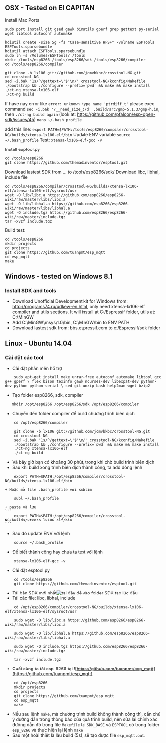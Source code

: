 ## OSX - Tested on EI CAPITAN
Install Mac Ports
```
sudo port install git gsed gawk binutils gperf grep gettext py-serial wget libtool autoconf automake
```

```
hdiutil create -size 5g -fs "Case-sensitive HFS+" -volname ESPTools ESPTools.sparsebundle
hdiutil attach ESPTools.sparsebundle
sudo ln -s /Volumes/ESPTools/ /tools
mkdir /tools/esp8266 /tools/esp8266/sdk /tools/esp8266/compiler
cd /tools/esp8266/compiler

git clone -b lx106 git://github.com/jcmvbkbc/crosstool-NG.git 
cd crosstool-NG
sed -i.bak '1s/^/gettext=\'$'\n/' crosstool-NG/kconfig/Makefile
./bootstrap && ./configure --prefix=`pwd` && make && make install
./ct-ng xtensa-lx106-elf
./ct-ng build

```

If have nay error like `error: unknown type name 'ptrdiff_t'` please exec command  `sed -i.bak '/__need_size_t/d' .build/src/gmp-5.1.3/gmp-h.in`, then `./ct-ng build again`  (look at: https://github.com/pfalcon/esp-open-sdk/issues/45)
`nano ~/.bash_profile`

add this line:
`export PATH=$PATH:/tools/esp8266/compiler/crosstool-NG/builds/xtensa-lx106-elf/bin`
Update ENV variable
`source ~/.bash_profile`
Test: `xtensa-lx106-elf-gcc -v`

Install esptool.py 
```
cd /tools/esp8266
git clone https://github.com/themadinventor/esptool.git
```

Download lastest SDK from ... to /tools/esp8266/sdk/
Download libc, libhal, include file
```
cd /tools/esp8266/compiler/crosstool-NG/builds/xtensa-lx106-elf/xtensa-lx106-elf/sysroot/usr
wget -O lib/libc.a https://github.com/esp8266/esp8266-wiki/raw/master/libs/libc.a
wget -O lib/libhal.a https://github.com/esp8266/esp8266-wiki/raw/master/libs/libhal.a
wget -O include.tgz https://github.com/esp8266/esp8266-wiki/raw/master/include.tgz
tar -xvzf include.tgz

```
Build test:
```
cd /tools/esp8266
mkdir projects
cd projects
git clone https://github.com/tuanpmt/esp_mqtt
cd esp_mqtt
make
```

## Windows - tested on Windows 8.1

### Install SDK and tools
- Download Unofficial Development kit for Windows from: http://programs74.ru/udkew-en.html, only need xtensa-lx106-elf compiler and utils sections. It will install at C:/Espressif folder, utils at: C:\MinGW 
- Add C:\MinGW\msys\1.0\bin, C:\MinGW\bin to ENV PATH 
- Download lastest sdk from: bbs.espressif.com to c:/Espressif/sdk folder

## Linux - Ubuntu 14.04

### Cài đặt các tool
- Cài đặt phần mền hổ trợ
```
    sudo apt-get install make unrar-free autoconf automake libtool gcc g++ gperf \ flex bison texinfo gawk ncurses-dev libexpat-dev python-dev python python-serial \ sed git unzip bash help2man wget bzip2
```
- Tạo folder esp8266, sdk, compiler
```
   mkdir /opt/esp8266 /opt/esp8266/sdk /opt/esp8266/compiler 
```
- Chuyển đến folder compiler để build chương trình biên dịch
```
    cd /opt/esp8266/compiler

    git clone -b lx106 git://github.com/jcmvbkbc/crosstool-NG.git 
    cd crosstool-NG
    sed -i.bak '1s/^/gettext=\'$'\n/' crosstool-NG/kconfig/Makefile
    ./bootstrap && ./configure --prefix=`pwd` && make && make install
    ./ct-ng xtensa-lx106-elf
    ./ct-ng build
```
- Và bây giờ bạn có khoảng 30 phút, trong khi chờ build trình biên dịch
- Sau khi build xong trình biên dịch thành công, ta add dòng lệnh
```
    export PATH=$PATH:/opt/esp8266/compiler/crosstool-NG/builds/xtensa-lx106-elf/bin
```
    + Hoặc mở file .bash_profile với sublim
```
    subl ~/.bash_profile
```
    + paste và lưu
    ```
        export PATH=$PATH:/opt/esp8266/compiler/crosstool-NG/builds/xtensa-lx106-elf/bin
    ```
- Sau đó update ENV với lệnh
```
    source ~/.bash_profile
```
- Để biết thành công hay chưa ta test với lệnh
```
    xtensa-lx106-elf-gcc -v
```
- Cài đặt esptool.py
```
    cd /tools/esp8266
    git clone https://github.com/themadinventor/esptool.git
```
- Tải bản SDK mới nhất![ tại đây ](https://espressif.com/en/support/download/sdks-demos) để vào folder SDK tạo lúc đầu
- Tải các file: libc, libhal, include 
```
    cd /opt/esp8266/compiler/crosstool-NG/builds/xtensa-lx106-elf/xtensa-lx106-elf/sysroot/usr
```
```
    sudo wget -O lib/libc.a https://github.com/esp8266/esp8266-wiki/raw/master/libs/libc.a
```
```
    sudo wget -O lib/libhal.a https://github.com/esp8266/esp8266-wiki/raw/master/libs/libhal.a
```
```
    sudo wget -O include.tgz https://github.com/esp8266/esp8266-wiki/raw/master/include.tgz
```
```
    tar -xvzf include.tgz
```
- Cuối cùng ta tải esp-8266 tại ![https://github.com/tuanpmt/esp_mqtt](https://github.com/tuanpmt/esp_mqtt)
```
    cd /opt/esp8266
    mkdir projects
    cd projects
    git clone https://github.com/tuanpmt/esp_mqtt
    cd esp_mqtt
    make
```
- Nếu sau lệnh `make`, mà chương trình build không thành công thì, cần chú ý đường dẫn trong thông báo của quá trình build, nên sửa lại chính xác đường dẫn đó trong file `Makefile` tại `SDK_BASE` và `ESPTOOL` có trong folder `esp_8266` và thực hiện lại lệnh `make`
- Sau một hoài thiệt là lâu build (5s), sẽ tạo được file `esp_mqtt.out`.